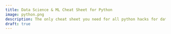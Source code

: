 ```yaml
---
title: Data Science & ML Cheat Sheet for Python
image: python.png
description: The only cheat sheet you need for all python hacks for data science and ML.
draft: true
---
```

